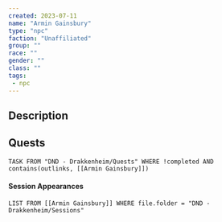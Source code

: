 ```yaml
---
created: 2023-07-11
name: "Armin Gainsbury"
type: "npc"
faction: "Unaffiliated"
group: ""
race: ""
gender: ""
class: ""
tags:
 - npc
---
```

## Description


## Quests
```dataview
TASK FROM "DND - Drakkenheim/Quests" WHERE !completed AND contains(outlinks, [[Armin Gainsbury]]) 
```

#### Session Appearances
```dataview
LIST FROM [[Armin Gainsbury]] WHERE file.folder = "DND - Drakkenheim/Sessions"
```




